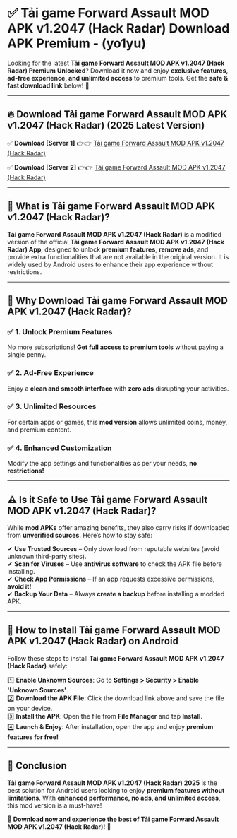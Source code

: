 
# ✅ Tải game Forward Assault MOD APK v1.2047 (Hack Radar) Download APK Premium -  (yo1yu) 

Looking for the latest **Tải game Forward Assault MOD APK v1.2047 (Hack Radar) Premium Unlocked**? Download it now and enjoy **exclusive features, ad-free experience, and unlimited access** to premium tools. Get the **safe & fast download link** below! 🚀

---

## 🔥 Download Tải game Forward Assault MOD APK v1.2047 (Hack Radar) (2025 Latest Version)

✅ **Download [Server 1]** 👉👉 [Tải game Forward Assault MOD APK v1.2047 (Hack Radar) ](https://apkcomod.com?title=Tải_game_Forward_Assault_MOD_APK_v1.2047_(Hack_Radar))  

✅ **Download [Server 2]** 👉👉 [Tải game Forward Assault MOD APK v1.2047 (Hack Radar) ](https://apkcomod.com?title=Tải_game_Forward_Assault_MOD_APK_v1.2047_(Hack_Radar))  


---

## 📌 What is Tải game Forward Assault MOD APK v1.2047 (Hack Radar)?

**Tải game Forward Assault MOD APK v1.2047 (Hack Radar)** is a modified version of the official **Tải game Forward Assault MOD APK v1.2047 (Hack Radar) App**, designed to unlock **premium features**, **remove ads**, and provide extra functionalities that are not available in the original version. It is widely used by Android users to enhance their app experience without restrictions.

---

## 🌟 Why Download Tải game Forward Assault MOD APK v1.2047 (Hack Radar)?

### ✅ 1. Unlock Premium Features
No more subscriptions! **Get full access to premium tools** without paying a single penny.

### ✅ 2. Ad-Free Experience
Enjoy a **clean and smooth interface** with **zero ads** disrupting your activities.

### ✅ 3. Unlimited Resources
For certain apps or games, this **mod version** allows unlimited coins, money, and premium content.

### ✅ 4. Enhanced Customization
Modify the app settings and functionalities as per your needs, **no restrictions!**

---

## ⚠️ Is it Safe to Use Tải game Forward Assault MOD APK v1.2047 (Hack Radar)?

While **mod APKs** offer amazing benefits, they also carry risks if downloaded from **unverified sources**. Here’s how to stay safe:

✔ **Use Trusted Sources** – Only download from reputable websites (avoid unknown third-party sites).  
✔ **Scan for Viruses** – Use **antivirus software** to check the APK file before installing.  
✔ **Check App Permissions** – If an app requests excessive permissions, **avoid it!**  
✔ **Backup Your Data** – Always **create a backup** before installing a modded APK.

---

## 📲 How to Install Tải game Forward Assault MOD APK v1.2047 (Hack Radar) on Android

Follow these steps to install **Tải game Forward Assault MOD APK v1.2047 (Hack Radar)** safely:

1️⃣ **Enable Unknown Sources**: Go to **Settings > Security > Enable 'Unknown Sources'**.  
2️⃣ **Download the APK File**: Click the download link above and save the file on your device.  
3️⃣ **Install the APK**: Open the file from **File Manager** and tap **Install**.  
4️⃣ **Launch & Enjoy**: After installation, open the app and enjoy **premium features for free!**

---

## 🚀 Conclusion

**Tải game Forward Assault MOD APK v1.2047 (Hack Radar) 2025** is the best solution for Android users looking to enjoy **premium features without limitations**. With **enhanced performance, no ads, and unlimited access**, this mod version is a must-have!

🔻 **Download now and experience the best of Tải game Forward Assault MOD APK v1.2047 (Hack Radar)!** 🔻

